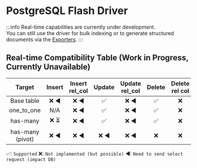 # PostgreSQL Flash Driver

:::info
Real-time capabilities are currently under development.  
You can still use the driver for bulk indexing or to generate structured documents via the [Exporters](../exporters).
:::


## Real-time Compatibility Table (Work in Progress, Currently Unavailable)

|      Target      | Insert | Insert rel_col | Update | Update rel_col | Delete | Delete rel col | Truncate |
|:----------------:|:------:|:--------------:|:------:|:--------------:|:------:|:--------------:|:--------:|
|    Base table    |  ❌ ◀   |      ❌ ◀       |   ✅    |      ❌ ◀       |   ✅    |       ❌        |    ✅     |
|    one_to_one    |  N/A   |      ❌ ◀       |   ✅    |      ❌ ◀       |   ✅    |       ❌        |    ✅     |
|     has-many     |  ❌ ⏳   |      ❌ ◀       |   ✅    |      ❌ ◀       |   ✅    |       ❌        |    ✅     |
| has-many (pivot) |  ❌ ◀   |      ❌ ◀       |  ❌ ◀   |      ❌ ◀       |   ❌    |       ❌        |    ❌     |

✅: `Supported`
❌: `Not implemented (but possible)`
◀: `Need to send select request (impact DB)`